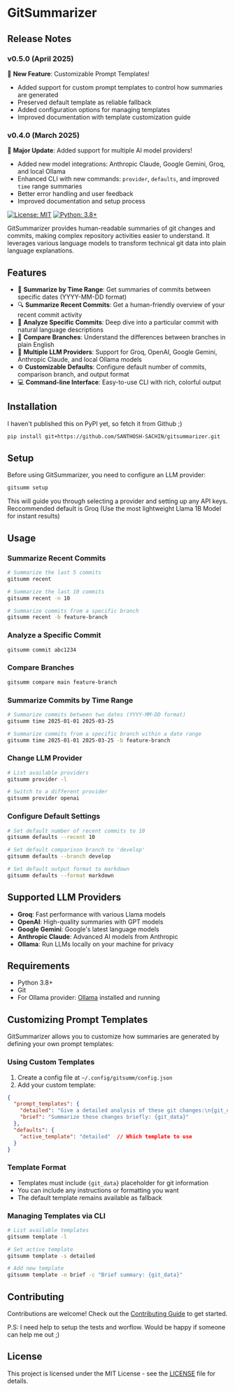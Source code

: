 # GitSummarizer

## Release Notes

### v0.5.0 (April 2025)

🎯 **New Feature**: Customizable Prompt Templates!
- Added support for custom prompt templates to control how summaries are generated
- Preserved default template as reliable fallback
- Added configuration options for managing templates
- Improved documentation with template customization guide

### v0.4.0 (March 2025)

🚀 **Major Update**: Added support for multiple AI model providers!
- Added new model integrations: Anthropic Claude, Google Gemini, Groq, and local Ollama
- Enhanced CLI with new commands: `provider`, `defaults`, and improved `time` range summaries
- Better error handling and user feedback
- Improved documentation and setup process

[![License: MIT](https://img.shields.io/badge/License-MIT-yellow.svg)](https://opensource.org/licenses/MIT)
[![Python: 3.8+](https://img.shields.io/badge/python-3.8+-blue.svg)](https://www.python.org/downloads/)

GitSummarizer provides human-readable summaries of git changes and commits, making complex repository activities easier to understand. It leverages various language models to transform technical git data into plain language explanations.

## Features

- 📅 **Summarize by Time Range**: Get summaries of commits between specific dates (YYYY-MM-DD format)
- 🔍 **Summarize Recent Commits**: Get a human-friendly overview of your recent commit activity
- 🔎 **Analyze Specific Commits**: Deep dive into a particular commit with natural language descriptions
- 🔀 **Compare Branches**: Understand the differences between branches in plain English
- 🔌 **Multiple LLM Providers**: Support for Groq, OpenAI, Google Gemini, Anthropic Claude, and local Ollama models
- ⚙️ **Customizable Defaults**: Configure default number of commits, comparison branch, and output format
- 💻 **Command-line Interface**: Easy-to-use CLI with rich, colorful output

## Installation
I haven't published this on PyPI yet, so fetch it from Github ;)
```bash
pip install git+https://github.com/SANTHOSH-SACHIN/gitsummarizer.git
```

## Setup

Before using GitSummarizer, you need to configure an LLM provider:

```bash
gitsumm setup
```

This will guide you through selecting a provider and setting up any API keys. Reccommended default is Groq (Use the most lightweight Llama 1B Model for instant results)

## Usage

### Summarize Recent Commits

```bash
# Summarize the last 5 commits
gitsumm recent

# Summarize the last 10 commits
gitsumm recent -n 10

# Summarize commits from a specific branch
gitsumm recent -b feature-branch
```

### Analyze a Specific Commit

```bash
gitsumm commit abc1234
```

### Compare Branches

```bash
gitsumm compare main feature-branch
```

### Summarize Commits by Time Range

```bash
# Summarize commits between two dates (YYYY-MM-DD format)
gitsumm time 2025-01-01 2025-03-25

# Summarize commits from a specific branch within a date range
gitsumm time 2025-01-01 2025-03-25 -b feature-branch
```

### Change LLM Provider

```bash
# List available providers
gitsumm provider -l

# Switch to a different provider
gitsumm provider openai
```

### Configure Default Settings

```bash
# Set default number of recent commits to 10
gitsumm defaults --recent 10

# Set default comparison branch to 'develop'
gitsumm defaults --branch develop

# Set default output format to markdown
gitsumm defaults --format markdown
```

## Supported LLM Providers

- **Groq**: Fast performance with various Llama models
- **OpenAI**: High-quality summaries with GPT models
- **Google Gemini**: Google's latest language models
- **Anthropic Claude**: Advanced AI models from Anthropic
- **Ollama**: Run LLMs locally on your machine for privacy

## Requirements

- Python 3.8+
- Git
- For Ollama provider: [Ollama](https://ollama.ai/) installed and running

## Customizing Prompt Templates

GitSummarizer allows you to customize how summaries are generated by defining your own prompt templates:

### Using Custom Templates

1. Create a config file at `~/.config/gitsumm/config.json`
2. Add your custom template:
```json
{
  "prompt_templates": {
    "detailed": "Give a detailed analysis of these git changes:\n{git_data}\n\nFocus on:\n- Technical impact\n- Code structure changes\n- Performance implications",
    "brief": "Summarize these changes briefly: {git_data}"
  },
  "defaults": {
    "active_template": "detailed"  // Which template to use
  }
}
```

### Template Format
- Templates must include `{git_data}` placeholder for git information
- You can include any instructions or formatting you want
- The default template remains available as fallback

### Managing Templates via CLI
```bash
# List available templates
gitsumm template -l

# Set active template
gitsumm template -s detailed

# Add new template
gitsumm template -n brief -c "Brief summary: {git_data}"
```

## Contributing

Contributions are welcome! Check out the [Contributing Guide](CONTRIBUTING.md) to get started.

P.S: I need help to setup the tests and worflow. Would be happy if someone can help me out ;)

## License

This project is licensed under the MIT License - see the [LICENSE](LICENSE) file for details.
